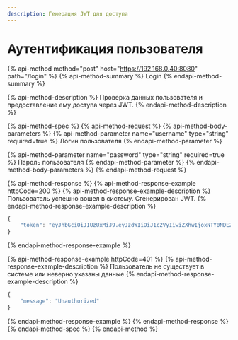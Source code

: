 ```yaml
---
description: Генерация JWT для доступа
---
```


# Аутентификация пользователя

{% api-method method="post" host="https://192.168.0.40:8080" path="/login" %}
{% api-method-summary %}
Login
{% endapi-method-summary %}

{% api-method-description %}
Проверка данных пользователя и предоставление ему доступа через JWT.
{% endapi-method-description %}

{% api-method-spec %}
{% api-method-request %}
{% api-method-body-parameters %}
{% api-method-parameter name="username" type="string" required=true %}
Логин пользователя
{% endapi-method-parameter %}

{% api-method-parameter name="password" type="string" required=true %}
Пароль пользователя
{% endapi-method-parameter %}
{% endapi-method-body-parameters %}
{% endapi-method-request %}

{% api-method-response %}
{% api-method-response-example httpCode=200 %}
{% api-method-response-example-description %}
Пользователь успешно вошел в систему. Сгенерирован JWT.
{% endapi-method-response-example-description %}

```javascript
{
    "token": "eyJhbGciOiJIUzUxMiJ9.eyJzdWIiOiJ1c2VyIiwiZXhwIjoxNTY0NDE2NDM3LCJpYXQiOjE1NjQzOTg0Mzd9.qW30s-tJku4uJ_gUPWReqhtDWWehLk4e4HL3P2gk7xjxYrpXWsF1no21kkfCbcdSzP4s9UJ-9T5Rsvqf8chteg"
}
```
{% endapi-method-response-example %}

{% api-method-response-example httpCode=401 %}
{% api-method-response-example-description %}
Пользователь не существует в системе или неверно указаны данные
{% endapi-method-response-example-description %}

```javascript
{
    "message": "Unauthorized"
}
```
{% endapi-method-response-example %}
{% endapi-method-response %}
{% endapi-method-spec %}
{% endapi-method %}



